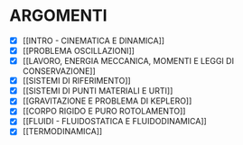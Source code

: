 # ARGOMENTI
- [x] [[INTRO - CINEMATICA E DINAMICA]]
- [x] [[PROBLEMA OSCILLAZIONI]]
- [x] [[LAVORO, ENERGIA MECCANICA, MOMENTI E LEGGI DI CONSERVAZIONE]]
- [x] [[SISTEMI DI RIFERIMENTO]]
- [x] [[SISTEMI DI PUNTI MATERIALI E URTI]]
- [x] [[GRAVITAZIONE E PROBLEMA DI KEPLERO]]
- [x] [[CORPO RIGIDO E PURO ROTOLAMENTO]]
- [x] [[FLUIDI - FLUIDOSTATICA E FLUIDODINAMICA]]
- [x] [[TERMODINAMICA]]